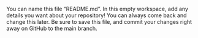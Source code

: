 You can name this file “README.md”.
In this empty workspace, add any details you want about your repository!
You can always come back and change this later.
Be sure to save this file, and commit your changes right away on GitHub to the main branch.
